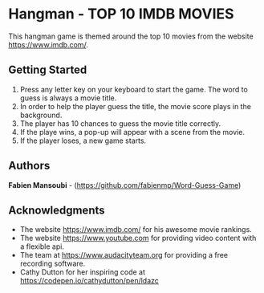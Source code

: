 # Hangman - TOP 10 IMDB MOVIES 

This hangman game is themed around the top 10 movies from the website https://www.imdb.com/.

## Getting Started

1. Press any letter key on your keyboard to start the game. The word to guess is always a movie title.
2. In order to help the player guess the title, the movie score plays in the background. 
3. The player has 10 chances to guess the movie title correctly.
4. If the playe wins, a pop-up will appear with a scene from the movie. 
5. If the player loses, a new game starts.

## Authors

**Fabien Mansoubi** - (https://github.com/fabienmp/Word-Guess-Game)

## Acknowledgments

* The website https://www.imdb.com/ for his awesome movie rankings.
* The website https://www.youtube.com for providing video content with a flexible api.
* The team at https://www.audacityteam.org for providing a free recording software. 
* Cathy Dutton for her inspiring code at https://codepen.io/cathydutton/pen/ldazc
